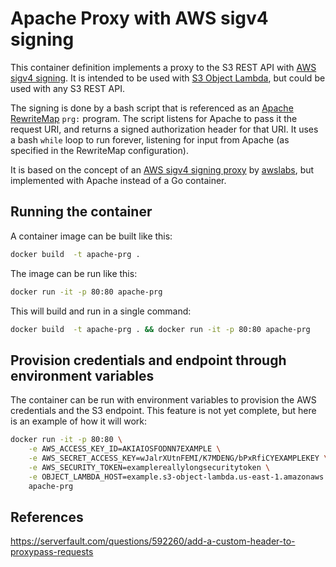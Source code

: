# Apache Proxy with AWS sigv4 signing

This container definition implements a proxy to the S3 REST API with [AWS sigv4 signing](https://docs.aws.amazon.com/AmazonS3/latest/API/sig-v4-header-based-auth.html). It is intended to be used with [S3 Object Lambda](https://aws.amazon.com/s3/object-lambda/), but could be used with any S3 REST API.

The signing is done by a bash script that is referenced as an [Apache RewriteMap](https://httpd.apache.org/docs/2.4/rewrite/rewritemap.html) `prg:` program. The script listens for Apache to pass it the
request URI, and returns a signed authorization header for that URI.  It uses a bash `while` loop
to run forever, listening for input from Apache (as specified in the RewriteMap configuration).

It is based on the concept of an [AWS sigv4 signing proxy](https://github.com/awslabs/aws-sigv4-proxy) by [awslabs](https://github.com/awslabs), but implemented with Apache instead of a Go container.

## Running the container

A container image can be built like this:

```bash
docker build  -t apache-prg .
```

The image can be run like this:

```bash
docker run -it -p 80:80 apache-prg
```

This will build and run in a single command:

```bash
docker build  -t apache-prg . && docker run -it -p 80:80 apache-prg
```

## Provision credentials and endpoint through environment variables

The container can be run with environment variables to provision the AWS credentials and the S3 endpoint.  This feature is not yet complete, but here is an example of how it will work:

```bash
docker run -it -p 80:80 \
    -e AWS_ACCESS_KEY_ID=AKIAIOSFODNN7EXAMPLE \
    -e AWS_SECRET_ACCESS_KEY=wJalrXUtnFEMI/K7MDENG/bPxRfiCYEXAMPLEKEY \
    -e AWS_SECURITY_TOKEN=examplereallylongsecuritytoken \
    -e OBJECT_LAMBDA_HOST=example.s3-object-lambda.us-east-1.amazonaws.com \
    apache-prg
```

## References

https://serverfault.com/questions/592260/add-a-custom-header-to-proxypass-requests
